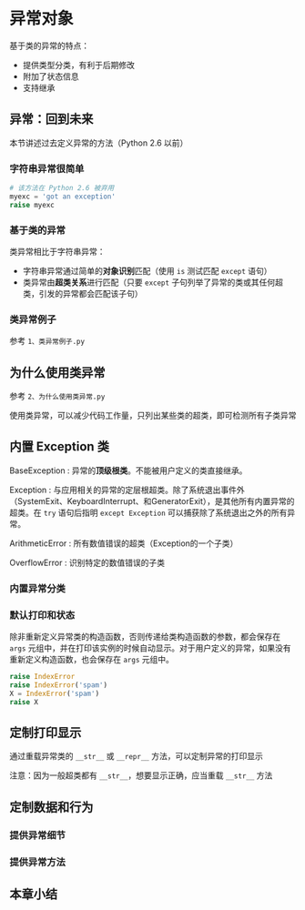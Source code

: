 # 异常对象

基于类的异常的特点：

* 提供类型分类，有利于后期修改
* 附加了状态信息
* 支持继承

## 异常：回到未来

本节讲述过去定义异常的方法（Python 2.6 以前）

### 字符串异常很简单

```Python
# 该方法在 Python 2.6 被弃用
myexc = 'got an exception'
raise myexc
```

### 基于类的异常

类异常相比于字符串异常：

* 字符串异常通过简单的**对象识别**匹配（使用 `is` 测试匹配 `except` 语句）
* 类异常由**超类关系**进行匹配（只要 `except` 子句列举了异常的类或其任何超类，引发的异常都会匹配该子句）

### 类异常例子

参考 `1、类异常例子.py`

## 为什么使用类异常

参考 `2、为什么使用类异常.py`

使用类异常，可以减少代码工作量，只列出某些类的超类，即可检测所有子类异常

## 内置 Exception 类

BaseException
: 异常的**顶级根类**。不能被用户定义的类直接继承。

Exception
: 与应用相关的异常的定层根超类。除了系统退出事件外（SystemExit、KeyboardInterrupt、和GeneratorExit），是其他所有内置异常的超类。在 `try` 语句后指明 `except Exception` 可以捕获除了系统退出之外的所有异常。

ArithmeticError
: 所有数值错误的超类（Exception的一个子类）

OverflowError
: 识别特定的数值错误的子类

### 内置异常分类

### 默认打印和状态

除非重新定义异常类的构造函数，否则传递给类构造函数的参数，都会保存在 `args` 元组中，并在打印该实例的时候自动显示。对于用户定义的异常，如果没有重新定义构造函数，也会保存在 `args` 元组中。

```Python
raise IndexError
raise IndexError('spam')
X = IndexError('spam')
raise X
```

## 定制打印显示

通过重载异常类的 `__str__` 或 `__repr__` 方法，可以定制异常的打印显示

注意：因为一般超类都有 `__str__`，想要显示正确，应当重载 `__str__` 方法

## 定制数据和行为

### 提供异常细节

### 提供异常方法

## 本章小结
